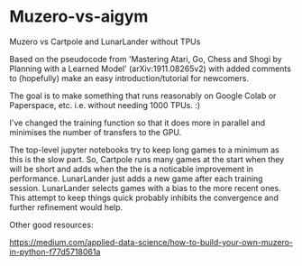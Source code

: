 # Muzero-vs-aigym
Muzero vs Cartpole and LunarLander without TPUs

Based on the pseudocode from 'Mastering Atari, Go, Chess and Shogi by Planning with a Learned Model' (arXiv:1911.08265v2) with added comments to (hopefully) make an easy introduction/tutorial for newcomers.

The goal is to make something that runs reasonably on Google Colab or Paperspace, etc. i.e. without needing 1000 TPUs. :)

I've changed the training function so that it does more in parallel and minimises the number of transfers to the GPU.

The top-level jupyter notebooks try to keep long games to a minimum as this is the slow part. So, Cartpole runs many games at the start when they will be short and adds when the the is a noticable improvement in performance. LunarLander just adds a new game after each training session. LunarLander selects games with a bias to the more recent ones. This attempt to keep things quick probably inhibits the convergence and further refinement would help. 

Other good resources:

https://medium.com/applied-data-science/how-to-build-your-own-muzero-in-python-f77d5718061a
